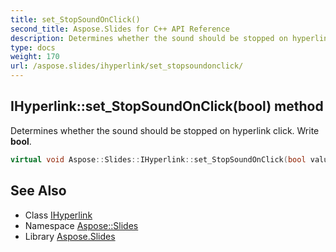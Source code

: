 ```yaml
---
title: set_StopSoundOnClick()
second_title: Aspose.Slides for C++ API Reference
description: Determines whether the sound should be stopped on hyperlink click. Write bool.
type: docs
weight: 170
url: /aspose.slides/ihyperlink/set_stopsoundonclick/
---
```

## IHyperlink::set_StopSoundOnClick(bool) method


Determines whether the sound should be stopped on hyperlink click. Write **bool**.

```cpp
virtual void Aspose::Slides::IHyperlink::set_StopSoundOnClick(bool value)=0
```

## See Also

* Class [IHyperlink](../)
* Namespace [Aspose::Slides](../../)
* Library [Aspose.Slides](../../../)